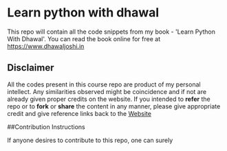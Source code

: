 # Learn python with dhawal
 This repo will contain all the code snippets from my book - 'Learn Python With Dhawal'. You can read the book online for free at <https://www.dhawaljoshi.in>

## Disclaimer

All the codes present in this course repo are product of my personal intellect. Any similarities observed might be coincidence and if not are already given proper credits on the website. If you intended to **refer** the repo or to **fork** or **share** the content in any manner, please give appropriate credit and give reference links back to the [Website](https://www.dhawaljoshi.in/learnpythonwithdhawal)

##Contribution Instructions

If anyone desires to contribute to this repo, one can surely
